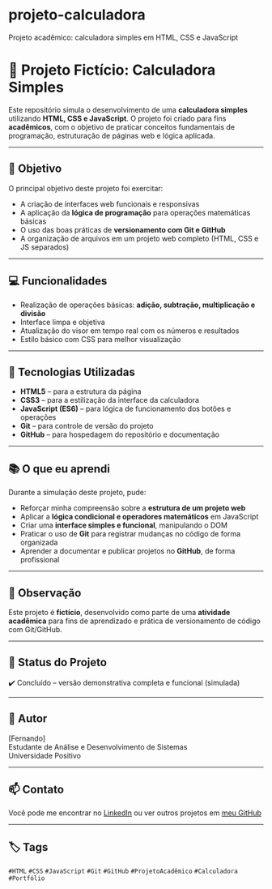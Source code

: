 # projeto-calculadora
Projeto acadêmico: calculadora simples em HTML, CSS e JavaScript

# 🧮 Projeto Fictício: Calculadora Simples

Este repositório simula o desenvolvimento de uma **calculadora simples** utilizando **HTML, CSS e JavaScript**. O projeto foi criado para fins **acadêmicos**, com o objetivo de praticar conceitos fundamentais de programação, estruturação de páginas web e lógica aplicada.

---

## 🎯 Objetivo

O principal objetivo deste projeto foi exercitar:

- A criação de interfaces web funcionais e responsivas
- A aplicação da **lógica de programação** para operações matemáticas básicas
- O uso das boas práticas de **versionamento com Git e GitHub**
- A organização de arquivos em um projeto web completo (HTML, CSS e JS separados)

---

## 💻 Funcionalidades

- Realização de operações básicas: **adição, subtração, multiplicação e divisão**
- Interface limpa e objetiva
- Atualização do visor em tempo real com os números e resultados
- Estilo básico com CSS para melhor visualização

---

## 🚀 Tecnologias Utilizadas

- **HTML5** – para a estrutura da página
- **CSS3** – para a estilização da interface da calculadora
- **JavaScript (ES6)** – para lógica de funcionamento dos botões e operações
- **Git** – para controle de versão do projeto
- **GitHub** – para hospedagem do repositório e documentação

---

## 📚 O que eu aprendi

Durante a simulação deste projeto, pude:

- Reforçar minha compreensão sobre a **estrutura de um projeto web**
- Aplicar a **lógica condicional e operadores matemáticos** em JavaScript
- Criar uma **interface simples e funcional**, manipulando o DOM
- Praticar o uso de **Git** para registrar mudanças no código de forma organizada
- Aprender a documentar e publicar projetos no **GitHub**, de forma profissional

---

## 📝 Observação

Este projeto é **fictício**, desenvolvido como parte de uma **atividade acadêmica** para fins de aprendizado e prática de versionamento de código com Git/GitHub.

---

## 📌 Status do Projeto

✔️ Concluído – versão demonstrativa completa e funcional (simulada)

---

## 👤 Autor

[Fernando]  
Estudante de Análise e Desenvolvimento de Sistemas  
Universidade Positivo

---

## 📫 Contato

Você pode me encontrar no [LinkedIn](https://linkedin.com/in/ONandoTI) ou ver outros projetos em [meu GitHub](https://github.com/ONandoTI)

---

## 🏷️ Tags

`#HTML` `#CSS` `#JavaScript` `#Git` `#GitHub` `#ProjetoAcadêmico` `#Calculadora` `#Portfólio`
